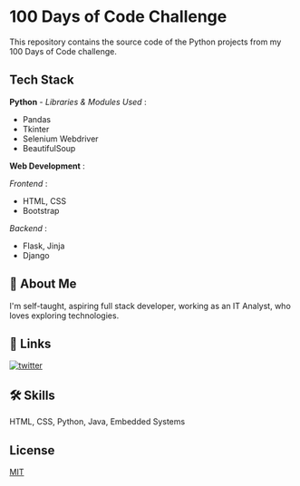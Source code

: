 
# 100 Days of Code Challenge

This repository contains the source code of the Python projects from my 100 Days of Code challenge.



## Tech Stack

**Python**  - *Libraries & Modules Used* :
- Pandas
- Tkinter
- Selenium Webdriver
- BeautifulSoup

**Web Development** :

*Frontend* :

- HTML, CSS
- Bootstrap

*Backend* :

- Flask, Jinja
- Django







  
## 👋 About Me
I'm self-taught, aspiring full stack developer, working as an IT Analyst, who loves exploring technologies.


  
## 🔗 Links
[![twitter](https://img.shields.io/badge/twitter-1DA1F2?style=for-the-badge&logo=twitter&logoColor=white)](https://twitter.com/akshaya_lr)

  
## 🛠 Skills
HTML, CSS, Python, Java, Embedded Systems

  
## License

[MIT](https://choosealicense.com/licenses/mit/)

  